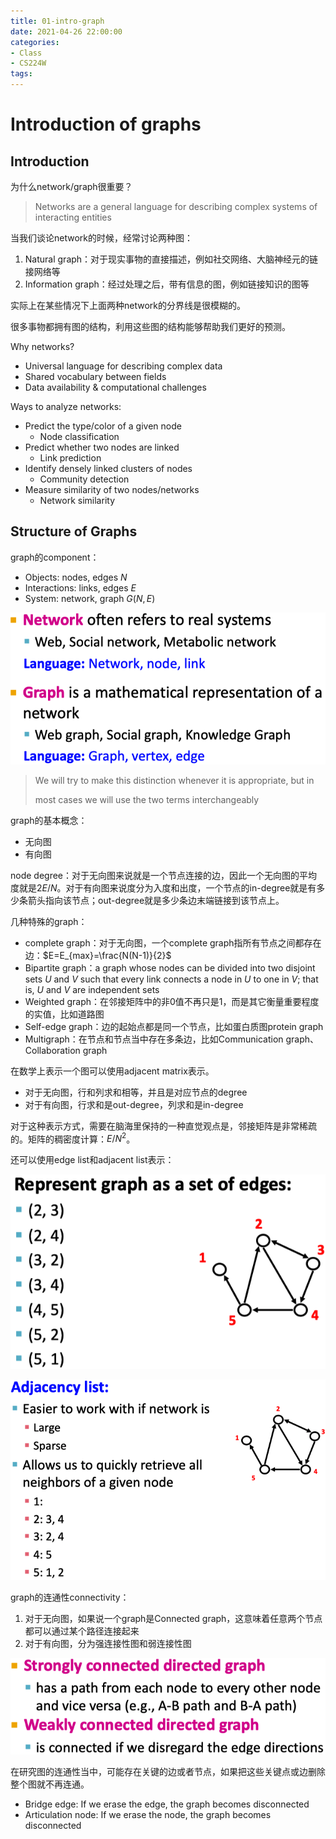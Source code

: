 ```yaml
---
title: 01-intro-graph
date: 2021-04-26 22:00:00
categories:
- Class
- CS224W
tags:
---
```


# Introduction of graphs

## Introduction

为什么network/graph很重要？

> Networks are a general language for describing complex systems of interacting entities

当我们谈论network的时候，经常讨论两种图：

1. Natural graph：对于现实事物的直接描述，例如社交网络、大脑神经元的链接网络等
2. Information graph：经过处理之后，带有信息的图，例如链接知识的图等

<!--more-->

实际上在某些情况下上面两种network的分界线是很模糊的。

很多事物都拥有图的结构，利用这些图的结构能够帮助我们更好的预测。

Why networks?

- Universal language for describing complex data
- Shared vocabulary between fields
- Data availability & computational challenges

Ways to analyze networks:

- Predict the type/color of a given node
  - Node classification
- Predict whether two nodes are linked
  - Link prediction
- Identify densely linked clusters of nodes
  - Community detection
- Measure similarity of two nodes/networks
  - Network similarity

## Structure of Graphs

 graph的component：

- Objects: nodes, edges	$N$
- Interactions: links, edges	$E$
- System: network, graph     $G(N, E)$

![image-20210309193044665](01-intro-graph/image-20210309193044665.png)

> We will try to make this distinction whenever it is appropriate, but in
>
> most cases we will use the two terms interchangeably

graph的基本概念：

- 无向图
- 有向图

node degree：对于无向图来说就是一个节点连接的边，因此一个无向图的平均度就是$2E/N$。对于有向图来说度分为入度和出度，一个节点的in-degree就是有多少条箭头指向该节点；out-degree就是多少条边末端链接到该节点上。

几种特殊的graph：

- complete graph：对于无向图，一个complete graph指所有节点之间都存在边：$E=E_{max}=\frac{N(N-1)}{2}$
- Bipartite graph：a graph whose nodes can be divided into two disjoint sets $U$ and $V$ such that every link connects a node in $U$ to one in $V$; that is, $U$ and $V$ are independent sets
- Weighted graph：在邻接矩阵中的非0值不再只是1，而是其它衡量重要程度的实值，比如道路图
- Self-edge graph：边的起始点都是同一个节点，比如蛋白质图protein graph
- Multigraph：在节点和节点当中存在多条边，比如Communication graph、Collaboration graph

在数学上表示一个图可以使用adjacent matrix表示。

- 对于无向图，行和列求和相等，并且是对应节点的degree
- 对于有向图，行求和是out-degree，列求和是in-degree

对于这种表示方式，需要在脑海里保持的一种直觉观点是，邻接矩阵是非常稀疏的。矩阵的稠密度计算：$E/N^2$。

还可以使用edge list和adjacent list表示：

![](01-intro-graph/image-20210309203007866.png)

![](01-intro-graph/image-20210309203034763.png)

graph的连通性connectivity：

1. 对于无向图，如果说一个graph是Connected graph，这意味着任意两个节点都可以通过某个路径连接起来
2. 对于有向图，分为强连接性图和弱连接性图

![](01-intro-graph/image-20210309204211861.png)

在研究图的连通性当中，可能存在关键的边或者节点，如果把这些关键点或边删除整个图就不再连通。

- Bridge edge: If we erase the edge, the graph becomes disconnected
- Articulation node: If we erase the node, the graph becomes disconnected

